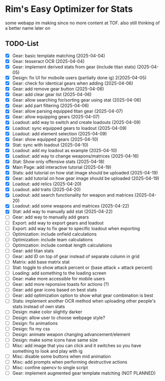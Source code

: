 # Rim's Easy Optimizer for Stats

some webapp im making since no more content at TOF.
also still thinking of a better name later on

## TODO-List

- [x] Gear: basic template matching (2025-04-04)
- [x] Gear: tesseract OCR (2025-04-04)
- [x] Gear: implement derived stats from gear (include titan stats) (2025-04-05)
- [x] Design: fix UI for moboile users (partially done ig) 2(2025-04-05)
- [x] Gear: check for identical gears when adding (2025-04-06)
- [x] Gear: add remove gear button (2025-04-06)
- [x] Gear: add clear gear list (2025-04-06)
- [x] Gear: allow searching for/sorting gear using stat (2025-04-06)
- [x] Gear: add part filtering (2025-04-06)
- [x] Gear: allow parsing equipped titan gear (2025-04-07)
- [x] Gear: allow equipping gears (2025-04-07)
- [x] Loadout: add way to switch and create loadouts (2025-04-09)
- [x] Loadout: sync equipped gears to loadout (2025-04-09)
- [x] Loadout: add element selection (2025-04-09)
- [x] Gear: show equipped gears (2025-04-10)
- [x] Stat: sync with loadout (2025-04-10)
- [x] Loadout: add my loadout as example (2025-04-10)
- [x] Loadout: add way to change weapons/matrices (2025-04-16)
- [x] Stat: Show only offensive stats (2025-04-18)
- [x] Main Page: add interactive tutorial (2025-04-19)
- [x] Stats: add tutorial on how stat image should be uploaded (2025-04-19)
- [x] Gear: add tutorial on how gear image should be uploaded (2025-04-19)
- [x] Loadout: add relics (2025-04-20)
- [x] Loadout: add traits (2025-04-20)
- [x] Loadout: add search functionality for weapon and matrices (2025-04-20)
- [x] Loadout: add some weapons and matrices (2025-04-22)
- [x] Stat: add way to manually add stat (2025-04-22)
- [ ] Gear: add way to manually add gears
- [ ] Export: add way to export gears and loadout
- [ ] Export: add way to fix gear to specific loadout when exporting
- [ ] Optimization: include onfield calculations
- [ ] Optimization: include team calculations
- [ ] Optimization: include combat length calculations
- [ ] Gear: add titan stats
- [ ] Gear: add ID on top of gear instead of separate column in grid
- [ ] Matrix: add base matrix stat
- [ ] Stat: toggle to show attack percent or (base attack + attack percent)
- [ ] Loading: add something to the loading screen
- [ ] Gear: make more accessible for mobile users
- [ ] Gear: add more reponsive toasts for actions (?)
- [ ] Gear: add gear icons based on best stats
- [ ] Gear: add optimization option to show what gear combination is best
- [ ] Stats: implement another OCR method when uploading other people's stats instead of own stats
- [ ] Design: make color slightly darker
- [ ] Design: allow user to choose webpage style?
- [ ] Design: fix animations
- [ ] Design: fix my css
- [ ] Design: animate weapon changing advancement/element
- [ ] Design: make some icons have same size
- [ ] Misc: add image that you can click and it switches so you have something to look and play with ig
- [ ] Misc: disable some buttons when mid animation
- [ ] Misc: add prompts when performing destructive actions
- [ ] Misc: confine opencv to single script
- [ ] Gear: implement augmented gear template matching (NOT PLANNED)
